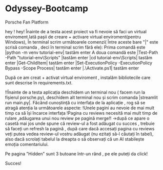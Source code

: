 # Odyssey-Bootcamp
Porsche  Fan Platform

hey ! hey! Înainte de a testa acest proiect va fi nevoie să faci un virtual enviroment.Iată pașii de creare + activare virtual enviroment(pentru Windows),
În terminal scrim următoarele comenzi( Între aceste bare "|" este scrisă comanda , deci în terminal scrim fără ele):
Prima comandă este |python -m venv tutorial-env| tastăm enter
A doua comandă este |Test-Path -Path "tutorial-env\Scripts" |tastăm enter
|cd tutorial-env\Scripts| tastăm enter
|Get-ChildItem| tastăm enter
|Set-ExecutionPolicy -ExecutionPolicy Bypass -Scope Process| tastăm enter
|.\Activate.ps1| tastăm enter

După ce am creat + activat virtual enviroment , instalăm bibliotecile care sunt descrise în requirements.txt.

!!Înainte de a testa aplicația deschidem un terminal nou ( facem run la fișierul porsche.py), deschidem alt terminal nou și scrim comanda |streamlit run main.py|.
Făcând cunoștință cu interfața de la aplicație , rog să se atragă atenția la următoarele aspecte:
!Unele pagini au nevoie de mai mult timp ca să își încarce interfața
!Pagina cu reviews necesită mai mult timp de rulare ,adăugarea unui nou review pe pagină merge!! ->după ce apare o casetă mai jos unde spune că review-ul a fost adăugat cu  succes , trebuie să faceți un refresh la pagină , după care dacă accesați pagina cu reviews veți putea vedea review-ul vostru adăugat (nu ezitați să-l căutați în tabel), also dacă scrolați tabelul la dreapta o să observați că un AI stabilește emoția comentariului.

Pe pagina "Hidden" sunt 3 butoane într-un rând  , pe ele puteți da click!

Succes!






 
